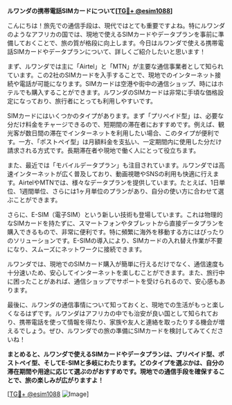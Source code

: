 **ルワンダの携帯電話SIMカードについて[[TG💪+ @esim1088](https://t.me/s/esim1088)]**

こんにちは！旅先での通信手段は、現代ではとても重要ですよね。特にルワンダのようなアフリカの国では、現地で使えるSIMカードやデータプランを事前に準備しておくことで、旅の質が格段に向上します。今日はルワンダで使える携帯電話SIMカードやデータプランについて、詳しくご紹介したいと思います！

まず、ルワンダでは主に「Airtel」と「MTN」が主要な通信事業者として知られています。この2社のSIMカードを入手することで、現地でのインターネット接続や電話が可能になります。SIMカードは空港や街中の通信ショップ、時にはホテルでも購入することができます。ルワンダのSIMカードは非常に手頃な価格設定になっており、旅行者にとっても利用しやすいです。

SIMカードにはいくつかのタイプがあります。まず「プリペイド型」は、必要な分だけ料金をチャージできるので、短期間の滞在者におすすめです。例えば、観光客が数日間の滞在でインターネットを利用したい場合、このタイプが便利です。一方、「ポストペイ型」は月額料金を支払い、一定期間内に使用した分だけ請求される方式です。長期滞在者や現地で働く人にとって役立ちます。

また、最近では「モバイルデータプラン」も注目されています。ルワンダでは高速インターネットが広く普及しており、動画視聴やSNSの利用も快適に行えます。AirtelやMTNでは、様々なデータプランを提供しています。たとえば、1日単位、1週間単位、さらには1ヶ月単位のプランがあり、自分の使い方に合わせて選ぶことができます。

さらに、E-SIM（電子SIM）という新しい技術も登場しています。これは物理的なSIMカードを持たずに、スマートフォンやタブレットから直接データプランを購入できるもので、非常に便利です。特に頻繁に海外を移動する方にはぴったりのソリューションです。E-SIMの導入により、SIMカードの入れ替え作業が不要になり、スムーズにネットワークに接続できます。

ルワンダでは、現地でのSIMカード購入が簡単に行えるだけでなく、通信速度も十分速いため、安心してインターネットを楽しむことができます。また、旅行中に困ったことがあれば、通信ショップでサポートを受けられるので、安心感もあります。

最後に、ルワンダの通信事情について知っておくと、現地での生活がもっと楽しくなるはずです。ルワンダはアフリカの中でも治安が良い国として知られており、携帯電話を使って情報を得たり、家族や友人と連絡を取ったりする機会が増えるでしょう。ぜひ、ルワンダでの旅の準備にSIMカードを検討してみてくださいね！

**まとめると、ルワンダで使えるSIMカードやデータプランは、プリペイド型、ポストペイ型、そしてE-SIMと多岐にわたります。どのタイプを選ぶかは、自分の滞在期間や用途に応じて選ぶのがおすすめです。現地での通信手段を確保することで、旅の楽しみが広がりますよ！**

[[TG💪+ @esim1088](https://t.me/s/esim1088) ![Image](https://i.postimg.cc/Y0z9fWf4/image.png)]